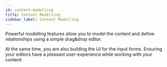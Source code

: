 ```yaml
---
id: content-modelling
title: Content Modelling
sidebar_label: Content Modelling
---
```




Powerful modelling features allow you to model the content and define relationships using a simple drag&drop editor.

At the same time, you are also building the UI for the input forms. Ensuring your editors have a pleasant user-experience while working with your content.